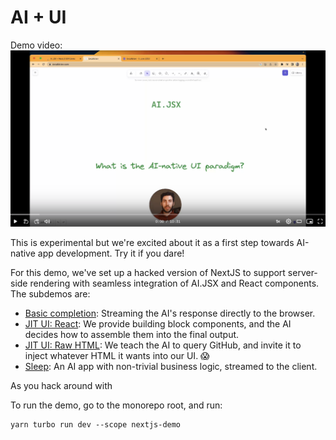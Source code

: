# AI + UI

Demo video: [![Loom video](../../docs/loom.png)](https://www.loom.com/share/79ca3706839049a2beaf70f75950f86f)

This is experimental but we're excited about it as a first step towards AI-native app development. Try it if you dare!

For this demo, we've set up a hacked version of NextJS to support server-side rendering with seamless integration of AI.JSX and React components. The subdemos are:

- [Basic completion](../../packages/nextjs-demo/src/app/basic-completion/page.tsx): Streaming the AI's response directly to the browser.
- [JIT UI: React](../../packages/nextjs-demo/src/app/recipe/page.tsx): We provide building block components, and the AI decides how to assemble them into the final output.
- [JIT UI: Raw HTML](../../packages/nextjs-demo/src/app/nl-gh-search/page.tsx): We teach the AI to query GitHub, and invite it to inject whatever HTML it wants into our UI. 😱
- [Sleep](../../packages/nextjs-demo/src/app/z/page.tsx): An AI app with non-trivial business logic, streamed to the client.

As you hack around with

To run the demo, go to the monorepo root, and run:

```
yarn turbo run dev --scope nextjs-demo
```
